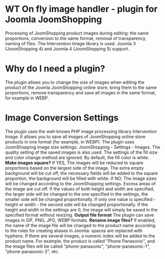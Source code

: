 # WT On fly image handler - plugin for Joomla JoomShopping 
Processing of JoomShopping product images during editing: the same proportions, conversion to the same format, removal of transparency, naming of files. The Intervention Image library is used. Joomla 3 (JoomShopping 4) and Joomla 4 (JoomShopping 5) support.
# Why do I need a plugin?
The plugin allows you to change the size of images when editing the product of the Joomla JoomShopping online store, bring them to the same proportions, remove transparency and save all images in the same format, for example in WEBP.
# Image Conversion Settings
The plugin uses the well-known PHP image processing library Intervention Image. It allows you to save all images of JoomShopping online store products in one format (for example, in WEBP).
The plugin uses JoomShopping image size settings: JoomShopping - Settings - Images. The quality setting of the saved images is also used. The settings of the fill size and color change method are ignored. By default, the fill color is white.
**Make images square?**
If YES, The images will be reduced to square proportions based on the largest side of the image. The extra empty background will be cut off, the necessary fields will be added to the square proportion, the background will be filled with white. If NO, The image sizes will be changed according to the JoomShopping settings. Excess areas of the image are cut off. If the values of both height and width are specified, the larger side will be changed to the one specified in the settings, the smaller side will be changed proportionally. If only one value is specified - height or width - the second side will be changed proportionally. If the height and width in the settings are 0, the image will simply be saved in the specified format without resizing.
**Output file format**
The plugin can save images in GIF, PNG, JPG, WEBP formats.
**Rename image files?**
If enabled, the name of the image file will be changed to the product name according to the rules for creating aliases in Joomla: spaces are replaced with hyphens. If there are several images, a numeric index will be added to the product name. For example, the product is called "Phone Panasonic", and the image files will be called "phone-panasonic", "phone-panasonic-1", "phone-panasonic-2", etc.
